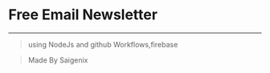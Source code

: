 # Free Email Newsletter
------------------------------------------------
> using NodeJs and github Workflows,firebase




> Made By Saigenix